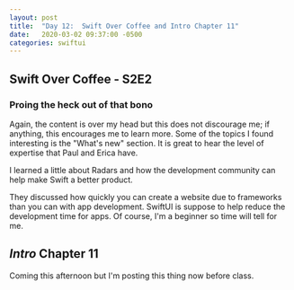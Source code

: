 ```yaml
---
layout: post
title:  "Day 12:  Swift Over Coffee and Intro Chapter 11"
date:   2020-03-02 09:37:00 -0500
categories: swiftui
---
```


## Swift Over Coffee - S2E2

### Proing the heck out of that bono

Again, the content is over my head but this does not discourage me; if anything, this encourages me to learn more. Some of the topics I found interesting is the "What's new" section. It is great to hear the level of expertise that Paul and Erica have.  

I learned a little about Radars and how the development community can help make Swift a better product.

They discussed how quickly you can create a website due to frameworks than you can with app development. SwiftUI is suppose to help reduce the development time for apps. Of course, I'm a beginner so time will tell for me.

## _Intro_ Chapter 11

Coming this afternoon but I'm posting this thing now before class.




